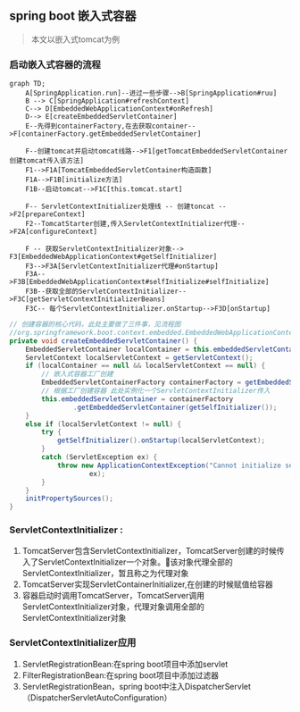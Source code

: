 ## spring boot 嵌入式容器

> 本文以嵌入式tomcat为例

### 启动嵌入式容器的流程
```mermaid
graph TD;
    A[SpringApplication.run]--进过一些步骤-->B[SpringApplication#ruu]
    B --> C[SpringApplication#refreshContext]
    C--> D[EmbeddedWebApplicationContext#onRefresh]
    D--> E[createEmbeddedServletContainer]
    E--先得到containerFactory,在去获取container-->F[containerFactory.getEmbeddedServletContainer]

    F--创建tomcat并启动tomcat线路-->F1[getTomcatEmbeddedServletContainer创建tomcat传入该方法]
    F1-->F1A[TomcatEmbeddedServletContainer构造函数]
    F1A-->F1B[initialize方法]
    F1B--启动tomcat-->F1C[this.tomcat.start]

    F-- ServletContextInitializer处理线 -- 创建toncat -->F2[prepareContext]
    F2--TomcatStarter创建,传入ServletContextInitializer代理-->F2A[configureContext]

    F -- 获取ServletContextInitializer对象--> F3[EmbeddedWebApplicationContext#getSelfInitializer]
    F3-->F3A[ServletContextInitializer代理#onStartup]
    F3A-->F3B[EmbeddedWebApplicationContext#selfInitialize#selfInitialize]
    F3B--获取全部的ServletContextInitializer-->F3C[getServletContextInitializerBeans]
    F3C-- 每个ServletContextInitializer.onStartup-->F3D[onStartup]
```

```java
// 创建容器的核心代码，此处主要做了三件事，见流程图
//org.springframework.boot.context.embedded.EmbeddedWebApplicationContext#createEmbeddedServletContainer
private void createEmbeddedServletContainer() {
    EmbeddedServletContainer localContainer = this.embeddedServletContainer;
    ServletContext localServletContext = getServletContext();
    if (localContainer == null && localServletContext == null) {
        // 嵌入式容器工厂创建
        EmbeddedServletContainerFactory containerFactory = getEmbeddedServletContainerFactory();
        // 根据工厂创建容器 此处实例化一个ServletContextInitializer传入
        this.embeddedServletContainer = containerFactory
                .getEmbeddedServletContainer(getSelfInitializer());
    }
    else if (localServletContext != null) {
        try {
            getSelfInitializer().onStartup(localServletContext);
        }
        catch (ServletException ex) {
            throw new ApplicationContextException("Cannot initialize servlet context",
                    ex);
        }
    }
    initPropertySources();
}
```

### ServletContextInitializer :
1. TomcatServer包含ServletContextInitializer，TomcatServer创建的时候传入了ServletContextInitializer一个对象。该对象代理全部的ServletContextInitializer，暂且称之为代理对象
2. TomcatServer实现ServletContainerInitializer,在创建的时候赋值给容器
3. 容器启动时调用TomcatServer，TomcatServer调用ServletContextInitializer对象，代理对象调用全部的ServletContextInitializer对象

### ServletContextInitializer应用
1. ServletRegistrationBean:在spring boot项目中添加servlet
2. FilterRegistrationBean:在spring boot项目中添加过滤器
3. ServletRegistrationBean，spring boot中注入DispatcherServlet（DispatcherServletAutoConfiguration）


